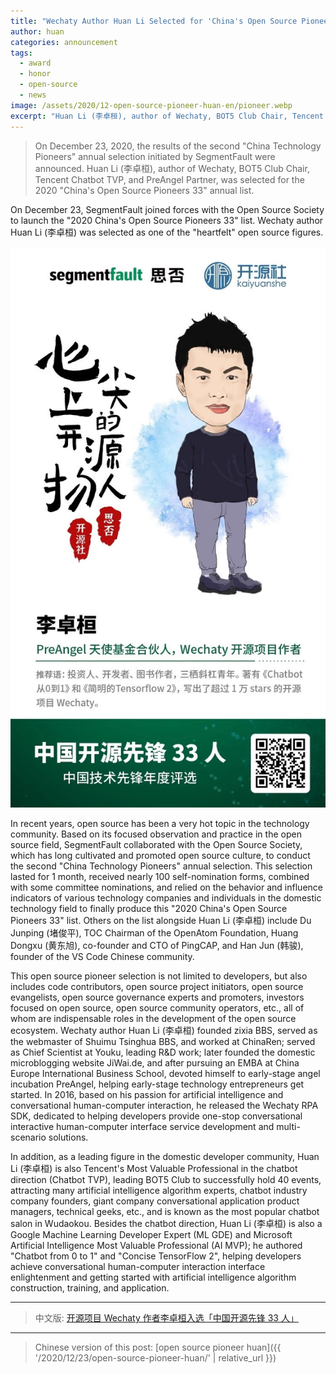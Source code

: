 ```yaml
---
title: "Wechaty Author Huan Li Selected for 'China's Open Source Pioneers 33'"
author: huan
categories: announcement
tags:
  - award
  - honor
  - open-source
  - news
image: /assets/2020/12-open-source-pioneer-huan-en/pioneer.webp
excerpt: "Huan Li (李卓桓), author of Wechaty, BOT5 Club Chair, Tencent Chatbot TVP, and PreAngel Partner, was selected for the 2020 'China's Open Source Pioneers 33' annual list by SegmentFault."
---
```


> On December 23, 2020, the results of the second "China Technology Pioneers" annual selection initiated by SegmentFault were announced. Huan Li (李卓桓), author of Wechaty, BOT5 Club Chair, Tencent Chatbot TVP, and PreAngel Partner, was selected for the 2020 "China's Open Source Pioneers 33" annual list.

On December 23, SegmentFault joined forces with the Open Source Society to launch the "2020 China's Open Source Pioneers 33" list. Wechaty author Huan Li (李卓桓) was selected as one of the "heartfelt" open source figures.

![Heartfelt Open Source Figure: Huan Li](/assets/2020/12-open-source-pioneer-huan-en/segmentfault-oss-award-huan.webp)

In recent years, open source has been a very hot topic in the technology community. Based on its focused observation and practice in the open source field, SegmentFault collaborated with the Open Source Society, which has long cultivated and promoted open source culture, to conduct the second "China Technology Pioneers" annual selection. This selection lasted for 1 month, received nearly 100 self-nomination forms, combined with some committee nominations, and relied on the behavior and influence indicators of various technology companies and individuals in the domestic technology field to finally produce this "2020 China's Open Source Pioneers 33" list. Others on the list alongside Huan Li (李卓桓) include Du Junping (堵俊平), TOC Chairman of the OpenAtom Foundation, Huang Dongxu (黄东旭), co-founder and CTO of PingCAP, and Han Jun (韩骏), founder of the VS Code Chinese community.

This open source pioneer selection is not limited to developers, but also includes code contributors, open source project initiators, open source evangelists, open source governance experts and promoters, investors focused on open source, open source community operators, etc., all of whom are indispensable roles in the development of the open source ecosystem. Wechaty author Huan Li (李卓桓) founded zixia BBS, served as the webmaster of Shuimu Tsinghua BBS, and worked at ChinaRen; served as Chief Scientist at Youku, leading R&D work; later founded the domestic microblogging website JiWai.de, and after pursuing an EMBA at China Europe International Business School, devoted himself to early-stage angel incubation PreAngel, helping early-stage technology entrepreneurs get started. In 2016, based on his passion for artificial intelligence and conversational human-computer interaction, he released the Wechaty RPA SDK, dedicated to helping developers provide one-stop conversational interactive human-computer interface service development and multi-scenario solutions.

In addition, as a leading figure in the domestic developer community, Huan Li (李卓桓) is also Tencent's Most Valuable Professional in the chatbot direction (Chatbot TVP), leading BOT5 Club to successfully hold 40 events, attracting many artificial intelligence algorithm experts, chatbot industry company founders, giant company conversational application product managers, technical geeks, etc., and is known as the most popular chatbot salon in Wudaokou. Besides the chatbot direction, Huan Li (李卓桓) is also a Google Machine Learning Developer Expert (ML GDE) and Microsoft Artificial Intelligence Most Valuable Professional (AI MVP); he authored "Chatbot from 0 to 1" and "Concise TensorFlow 2", helping developers achieve conversational human-computer interaction interface enlightenment and getting started with artificial intelligence algorithm construction, training, and application.

---

> 中文版: [开源项目 Wechaty 作者李卓桓入选「中国开源先锋 33 人」](/2020/12/23/open-source-pioneer-huan/)

---

> Chinese version of this post: [open source pioneer huan]({{ '/2020/12/23/open-source-pioneer-huan/' | relative_url }})

